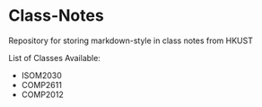 # Class-Notes
Repository for storing markdown-style in class notes from HKUST

List of Classes Available:
- ISOM2030
- COMP2611
- COMP2012
